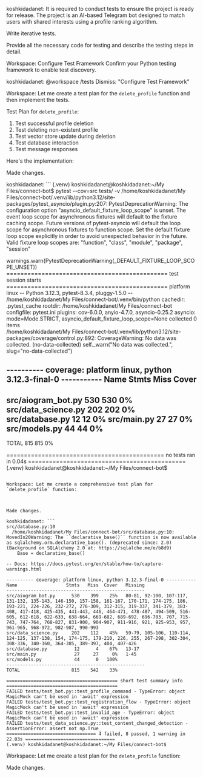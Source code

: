 koshkidadanet: It is required to conduct tests to ensure the project is ready for release. The project is an AI-based Telegram bot designed to match users with shared interests using a profile ranking algorithm.

Write iterative tests.    

Provide all the necessary code for testing and describe the testing steps in detail.

Workspace: Configure Test Framework
Confirm your Python testing framework to enable test discovery.

koshkidadanet: @workspace /tests Dismiss: "Configure Test Framework"

Workspace: Let me create a test plan for the `delete_profile` function and then implement the tests.

Test Plan for `delete_profile`:
1. Test successful profile deletion
2. Test deleting non-existent profile
3. Test vector store update during deletion
4. Test database interaction
5. Test message responses

Here's the implementation:



Made changes.

koshkidadanet: ```
(.venv) koshkidadanet@koshkidadanet:~/My Files/connect-bot$ pytest --cov=src tests/ -v
/home/koshkidadanet/My Files/connect-bot/.venv/lib/python3.12/site-packages/pytest_asyncio/plugin.py:207: PytestDeprecationWarning: The configuration option "asyncio_default_fixture_loop_scope" is unset.
The event loop scope for asynchronous fixtures will default to the fixture caching scope. Future versions of pytest-asyncio will default the loop scope for asynchronous fixtures to function scope. Set the default fixture loop scope explicitly in order to avoid unexpected behavior in the future. Valid fixture loop scopes are: "function", "class", "module", "package", "session"

  warnings.warn(PytestDeprecationWarning(_DEFAULT_FIXTURE_LOOP_SCOPE_UNSET))
============================================== test session starts ==============================================
platform linux -- Python 3.12.3, pytest-8.3.4, pluggy-1.5.0 -- /home/koshkidadanet/My Files/connect-bot/.venv/bin/python
cachedir: .pytest_cache
rootdir: /home/koshkidadanet/My Files/connect-bot
configfile: pytest.ini
plugins: cov-6.0.0, anyio-4.7.0, asyncio-0.25.2
asyncio: mode=Mode.STRICT, asyncio_default_fixture_loop_scope=None
collected 0 items                                                                                               
/home/koshkidadanet/My Files/connect-bot/.venv/lib/python3.12/site-packages/coverage/control.py:892: CoverageWarning: No data was collected. (no-data-collected)
  self._warn("No data was collected.", slug="no-data-collected")


---------- coverage: platform linux, python 3.12.3-final-0 -----------
Name                  Stmts   Miss  Cover
-----------------------------------------
src/aiogram_bot.py      530    530     0%
src/data_science.py     202    202     0%
src/database.py          12     12     0%
src/main.py              27     27     0%
src/models.py            44     44     0%
-----------------------------------------
TOTAL                   815    815     0%

============================================= no tests ran in 0.04s =============================================
(.venv) koshkidadanet@koshkidadanet:~/My Files/connect-bot$ 
```

Workspace: Let me create a comprehensive test plan for `delete_profile` function:



Made changes.

koshkidadanet: ```
src/database.py:10
  /home/koshkidadanet/My Files/connect-bot/src/database.py:10: MovedIn20Warning: The ``declarative_base()`` function is now available as sqlalchemy.orm.declarative_base(). (deprecated since: 2.0) (Background on SQLAlchemy 2.0 at: https://sqlalche.me/e/b8d9)
    Base = declarative_base()

-- Docs: https://docs.pytest.org/en/stable/how-to/capture-warnings.html

---------- coverage: platform linux, python 3.12.3-final-0 -----------
Name                  Stmts   Miss  Cover   Missing
---------------------------------------------------
src/aiogram_bot.py      530    399    25%   80-81, 92-100, 107-117, 131-132, 135-143, 146-150, 157-158, 161-167, 170-171, 174-175, 186, 193-221, 224-226, 232-272, 276-309, 312-315, 319-337, 341-379, 383-408, 417-418, 425-435, 441-443, 446, 464-471, 478-487, 494-509, 516-605, 612-618, 622-633, 638-664, 669-682, 689-692, 696-703, 707, 715-743, 747-764, 768-827, 831-900, 904-907, 911-916, 921, 925-953, 957, 961-965, 968-972, 982-987, 990-993
src/data_science.py     202    112    45%   59-79, 105-106, 110-114, 124-125, 137-138, 154, 174-175, 179-210, 226, 255, 267-298, 302-304, 308-336, 340-360, 364-385, 389-397, 404, 407-426
src/database.py          12      4    67%   13-17
src/main.py              27     27     0%   1-45
src/models.py            44      0   100%
---------------------------------------------------
TOTAL                   815    542    33%

========================================= short test summary info =========================================
FAILED tests/test_bot.py::test_profile_command - TypeError: object MagicMock can't be used in 'await' expression
FAILED tests/test_bot.py::test_registration_flow - TypeError: object MagicMock can't be used in 'await' expression
FAILED tests/test_bot.py::test_invalid_age - TypeError: object MagicMock can't be used in 'await' expression
FAILED tests/test_data_science.py::test_content_changed_detection - AssertionError: assert not np.True_
================================= 4 failed, 8 passed, 1 warning in 22.03s =================================
(.venv) koshkidadanet@koshkidadanet:~/My Files/connect-bot$ 
```

Workspace: Let me create a test plan for the `delete_profile` function:



Made changes.